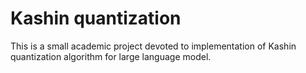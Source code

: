 # Kashin quantization
This is a small academic project devoted to implementation of Kashin quantization algorithm for large language model.


